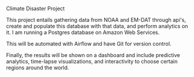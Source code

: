 Climate Disaster Project

This project entails gathering data from NOAA and EM-DAT through api's, 
create and populate this database with that data, 
and perform analytics on it. I am running a Postgres database on Amazon Web Services.


This will be automated with Airflow and have Git for version control.

Finally, the results will be shown on a dashboard and include predictive analytics, 
time-lapse visualizations, 
and interactivity to choose certain regions around the world.

